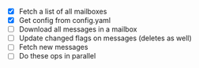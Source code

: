 - [x] Fetch a list of all mailboxes
- [x] Get config from config.yaml
- [ ] Download all messages in a mailbox
- [ ] Update changed flags on messages (deletes as well)
- [ ] Fetch new messages
- [ ] Do these ops in parallel

